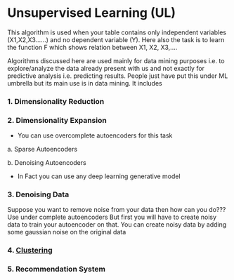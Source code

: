 # Unsupervised Learning (UL)

This algorithm is used when your table contains only  independent variables (X1,X2,X3……) and no dependent variable (Y). Here also the task is to learn the function F which shows relation between X1, X2, X3,....

Algorithms discussed here are used mainly for data mining purposes i.e. to explore/analyze the data already present with us and not exactly for predictive analysis i.e. predicting results. People just have put this under ML umbrella but its main use is in data mining. It includes 

### 1. Dimensionality Reduction

### 2. Dimensionality Expansion
- You can use overcomplete autoencoders for this task
  
a. Sparse Autoencoders

b. Denoising Autoencoders

- In Fact you can use any deep learning generative model

### 3. Denoising Data
Suppose you want to remove noise from your data then how can you do??? Use under complete autoencoders
But first you will have to create noisy data to train your autoencoder on that. You can create noisy data by adding some gaussian noise on the original data 

### 4. [Clustering](https://khetansarvesh.medium.com/decoding-clustering-algorithms-14375f1aedbd#d5b5)

### 5. Recommendation System

